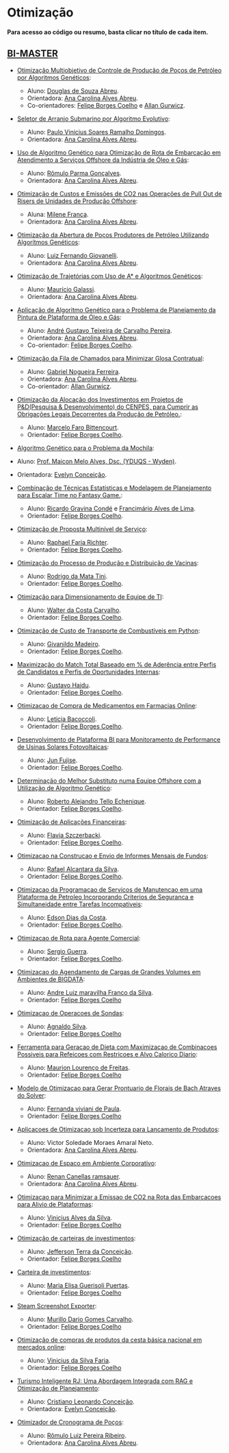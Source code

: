 # Otimização

#### Para acesso ao código ou resumo, basta clicar no título de cada item.

## [BI-MASTER](https://ica.ele.puc-rio.br/cursos/)

- [Otimização Multiobjetivo de Controle de Produção de Poços de Petróleo por Algoritmos Genéticos](https://github.com/secretaria-ICA/Otimizacao_Multiobjetivo_de_Controle_de_Producao_de_Pocos_de_Petroleo_por_Algoritmos_Geneticos):
  - Aluno: [Douglas de Souza Abreu](https://github.com/dougabreu).
  - Orientadora: [Ana Carolina Alves Abreu](https://github.com/acarolina1612).
  - Co-orientadores: [Felipe Borges Coelho](https://github.com/FelipeBorgesC) e [Allan Gurwicz](https://github.com/agurwicz).

- [Seletor de Arranjo Submarino por Algoritmo Evolutivo](https://github.com/secretaria-ICA/Seletor_de_Arranjo_Submarino_por_Algoritmo_Evolutivo):
  - Aluno: [Paulo Vinicius Soares Ramalho Domingos](https://github.com/paulovsrd).
  - Orientadora: [Ana Carolina Alves Abreu](https://github.com/acarolina1612).

- [Uso de Algoritmo Genético para Otimização de Rota de Embarcação em Atendimento a Serviços Offshore da Indústria de Óleo e Gás](https://github.com/secretaria-ICA/Uso_de_Algoritmo_Genetico_para_Otimizacao_de_Rota_de_Embarcacao_em_Atendimento_a_Servicos_Offshore):
  - Aluno: [Rômulo Parma Gonçalves](https://github.com/romuloparma).
  - Orientadora: [Ana Carolina Alves Abreu](https://github.com/acarolina1612).

- [Otimização de Custos e Emissões de CO2 nas Operações de Pull Out de Risers de Unidades de Produção Offshore](https://github.com/secretaria-ICA/Otimizacao_de_Custos_e_Emissoes_de_CO2_nas_Operacoes_de_Pull_Out_de_Risers_de_Unidades_de_Producao):
  - Aluna: [Milene França](https://github.com/milfranca).
  - Orientadora: [Ana Carolina Alves Abreu](https://github.com/acarolina1612).

- [Otimização da Abertura de Poços Produtores de Petróleo Utilizando Algorítmos Genéticos](https://github.com/secretaria-ICA/Otimizacao_da_Abertura_de_Pocos_Produtores_de_Petroleo_Utilizando_Algoritmos_Geneticos):
  - Aluno: [Luiz Fernando Giovanelli](https://github.com/Lfgiovan).
  - Orientadora: [Ana Carolina Alves Abreu](https://github.com/acarolina1612).

- [Otimização de Trajetórias com Uso de A* e Algoritmos Genéticos](https://github.com/secretaria-ICA/Otimizacao_de_Trajetorias_com_Uso_de_A_e_Algoritmos_Geneticos):
  - Aluno: [Maurício Galassi](https://github.com/MauricioGalassi).
  - Orientadora: [Ana Carolina Alves Abreu](https://github.com/acarolina1612).
  
- [Aplicação de Algoritmo Genético para o Problema de Planejamento da Pintura de Plataforma de Óleo e Gás](https://github.com/secretaria-ICA/Aplicacao_de_Algoritmo_Genetico_para_o_Problema_de_Planejamento_da_Pintura_de_Plataforma):
  - Aluno: [André Gustavo Teixeira de Carvalho Pereira](https://github.com/agtcp).
  - Orientadora: [Ana Carolina Alves Abreu](https://github.com/acarolina1612).
  - Co-orientador: [Felipe Borges Coelho](https://github.com/FelipeBorgesC).
  
- [Otimização da Fila de Chamados para Minimizar Glosa Contratual](https://github.com/secretaria-ICA/Otimizacao_da_Fila_de_Chamados_para_Minimizar_Glosa_Contratual):
  - Aluno: [Gabriel Nogueira Ferreira](https://github.com/gnf1).
  - Orientadora: [Ana Carolina Alves Abreu](https://github.com/acarolina1612).
  - Co-orientador: [Allan Gurwicz](https://github.com/agurwicz).

- [Otimização da Alocação dos Investimentos em Projetos de P&D(Pesquisa & Desenvolvimento) do CENPES, para Cumprir as Obrigações Legais Decorrentes da Produção de Petróleo.](https://github.com/secretaria-ICA/Otimizacao_da_Alocacao_dos_Investimentos_em_Projetos_de_P_e_D_do_CENPES-):
  - Aluno: [Marcelo Faro Bittencourt](https://github.com/MFaro).
  - Orientador: [Felipe Borges Coelho](https://github.com/FelipeBorgesC).
 
 - [Algoritmo Genético para o Problema da Mochila](https://github.com/secretaria-ICA/Algoritmo_Genetico_para_o_Problema_da_Mochila):
  - Aluno: [Prof. Maicon Melo Alves, Dsc. (YDUQS - Wyden)](https://github.com/maiconmelo).
  - Orientadora: [Evelyn Conceição](https://github.com/evysb).

- [Combinação de Técnicas Estatísticas e Modelagem de Planejamento para Escalar Time no Fantasy Game.](https://github.com/secretaria-ICA/Combinacao_de_Tecnicas_Estatisticas_e_Modelagem_de_Planejamento_para_Escalar_Time_no_Fantasy_Game):
  - Aluno: [Ricardo Gravina Condé](https://github.com/Ricardo-Gravina) e [Francimário Alves de Lima](https://github.com/francimariolima).
  - Orientador: [Felipe Borges Coelho](https://github.com/FelipeBorgesC).

- [Otimização de Proposta Multinível de Serviço](https://github.com/secretaria-ICA/Otimizacao_de_Proposta_Multinivel_de_Servico):
  - Aluno: [Raphael Faria Richter](https://github.com/richterraphael).
  - Orientador: [Felipe Borges Coelho](https://github.com/FelipeBorgesC).

- [Otimização do Processo de Produção e Distribuição de Vacinas](https://github.com/secretaria-ICA/Otimizacao_do_Processo_de_Producao_e_Distribuicao_de_Vacinas):
  - Aluno: [Rodrigo da Mata Tini](https://github.com/rodrigotini).
  - Orientador: [Felipe Borges Coelho](https://github.com/FelipeBorgesC).

- [Otimização para Dimensionamento de Equipe de TI](https://github.com/secretaria-ICA/Otimizacao_para_Dimensionamento_de_Equipe_de_TI):
  - Aluno: [Walter da Costa Carvalho](https://github.com/walcostac).
  - Orientador: [Felipe Borges Coelho](https://github.com/FelipeBorgesC).

- [Otimização de Custo de Transporte de Combustíveis em Python](https://github.com/secretaria-ICA/Otimizacao_de_Custo_de_Transporte_de_Combustiveis_em_Python):
  - Aluno: [Givanildo Madeiro](https://github.com/givanildomadeiro).
  - Orientador: [Felipe Borges Coelho](https://github.com/FelipeBorgesC).

- [Maximização do Match Total Baseado em % de Aderência entre Perfis de Candidatos e Perfis de Oportunidades Internas](https://github.com/secretaria-ICA/Maximizacao_do_Match_Total_Baseado_em_Aderencia_entre_Perfis_de_Candidatos_e_de_Oportunidades):
  - Aluno: [Gustavo Hajdu](https://github.com/GustavoHajdu).
  - Orientador: [Felipe Borges Coelho](https://github.com/FelipeBorgesC).

- [Otimizacao de Compra de Medicamentos em Farmacias Online](https://github.com/secretaria-ICA/Otimizacao_de_Compra_de_Medicamentos_em_Farmacias_Online):
  - Aluno: [Leticia Bacoccoli](https://github.com/leticiabac).
  - Orientador: [Felipe Borges Coelho](https://github.com/FelipeBorgesC).

- [Desenvolvimento de Plataforma BI para Monitoramento de Performance de Usinas Solares Fotovoltaicas](https://github.com/secretaria-ICA/Desenvolvimento_de_Plataforma_BI_para_Monitoramento_de_Performance_de_Usinas_Solares_Fotovoltaicas):
  - Aluno: [Jun Fujise](https://github.com/jfujise94).
  - Orientador: [Felipe Borges Coelho](https://github.com/FelipeBorgesC).

- [Determinação do Melhor Substituto numa Equipe Offshore com a Utilização de Algoritmo Genético](https://github.com/secretaria-ICA/Determinacao_do_Melhor_Substituto_Numa_Equipe_Offshore_com_a_Utilizacao_de_Algoritmo_Genetico):
  - Aluno: [Roberto Alejandro Tello Echenique](https://github.com/rob-tello).
  - Orientador: [Felipe Borges Coelho](https://github.com/FelipeBorgesC).

- [Otimização de Aplicações Financeiras](https://github.com/secretaria-ICA/Otimizacao_de_Aplicacoes_Financeiras):
  - Aluno: [Flavia Szczerbacki](https://github.com/BIFla).
  - Orientador: [Felipe Borges Coelho](https://github.com/FelipeBorgesC).

- [Otimizacao na Construcao e Envio de Informes Mensais de Fundos](https://github.com/secretaria-ICA/Otimizacao_na_Construcao_e_Envio_de_Informes_Mensais_de_Fundos):
  - Aluno: [Rafael Alcantara da Silva](https://github.com/alcraf).
  - Orientador: [Felipe Borges Coelho](https://github.com/FelipeBorgesC).
 
- [Otimizacao da Programacao de Servicos de Manutencao em uma Plataforma de Petroleo Incorporando Criterios de Seguranca e Simultaneidade entre Tarefas Incompativeis](https://github.com/secretaria-ICA/Otimizacao_da_Programacao_de-Servicos_de_Manutencao_em_uma_Plataforma_de_Petroleo):
  - Aluno: [Edson Dias da Costa](https://github.com/edsondcosta).
  - Orientador: [Felipe Borges Coelho](https://github.com/FelipeBorgesC).
 
- [Otimizacao de Rota para Agente Comercial](https://github.com/secretaria-ICA/Otimizacao_de_Rota_para_Agente_Comercial):
  - Aluno: [Sergio Guerra](https://github.com/sgustavobr).
  - Orientador: [Felipe Borges Coelho](https://github.com/FelipeBorgesC).

- [Otimizacao do Agendamento de Cargas de Grandes Volumes em Ambientes de BIGDATA](https://github.com/secretaria-ICA/Otimizacao_do_Agendamento_de_Cargas_de_Grandes-_Volumes_em_Ambientes_de_BIGDATA):
  - Aluno: [Andre Luiz maravilha Franco da Silva](https://github.com/AndreLuisMaravilha).
  - Orientador: [Felipe Borges Coelho](https://github.com/FelipeBorgesC)
 
- [Otimizacao de Operacoes de Sondas](https://github.com/secretaria-ICA/Otimizacao_de_Operacoes_de_Sondas):
  - Aluno: [Agnaldo Silva](https://github.com/AgnaldoMagnum).
  - Orientador: [Felipe Borges Coelho](https://github.com/FelipeBorgesC)
 
- [Ferramenta para Geracao de Dieta com Maximizacao de Combinacoes Possiveis para Refeicoes com Restricoes e Alvo Calorico Diario](https://github.com/secretaria-ICA/Ferramenta_para_Geracao_de_Dieta_com-_Maximizacao_de_Combinacoes_Possiveis_para_Refeicoes):
  - Aluno: [Maurion Lourenço de Freitas](https://github.com/maurionFreitas).
  - Orientador: [Felipe Borges Coelho](https://github.com/FelipeBorgesC)

- [Modelo de Otimizacao para Gerar Prontuario de Florais de Bach Atraves do Solver](https://github.com/secretaria-ICA/Modelo_de_Otimizacao_para_Gerar_Prontuario_de_Florais_de_Bach_Atraves_do_Solver):
  - Aluno: [Fernanda viviani de Paula](https://github.com/fernandaviviani).
  - Orientador: [Felipe Borges Coelho](https://github.com/FelipeBorgesC)

- [Aplicacoes de Otimizacao sob Incerteza para Lancamento de Produtos](https://github.com/secretaria-ICA/Aplicacoes_de_Otimizacao_sob_Incerteza_para_Lancamento_de_Produtos):
  - Aluno: Victor Soledade Moraes Amaral Neto.
  - Orientadora: [Ana Carolina Alves Abreu](https://github.com/acarolina1612).

- [Otimizacao de Espaco em Ambiente Corporativo](https://github.com/secretaria-ICA/Otimizacao_de_Espaco_em_Ambiente_Corporativo):
  - Aluno: [Renan Canellas ramsauer](https://github.com/Renan-Canellas).
  - Orientadora: [Ana Carolina Alves Abreu](https://github.com/acarolina1612).

- [Otimizacao para Minimizar a Emissao de CO2 na Rota das Embarcacoes para Alivio de Plataformas](https://github.com/secretaria-ICA/Otimizacao_para_Minimizar_a_Emissao_de_CO2_na_Rota_das_Embarcacoes_para_Alivio_de_Plataformas):
  - Aluno: [Vinicius Alves da Silva](https://github.com/vinirio10).
  - Orientador: [Felipe Borges Coelho](https://github.com/FelipeBorgesC)
  
- [Otimização de carteiras de investimentos](https://github.com/secretaria-ICA/Otimizacao_de_carteiras_de_investimentos):
  - Aluno: [Jefferson Terra da Conceição](https://github.com/jtcearth).
  - Orientador: [Felipe Borges Coelho](https://github.com/FelipeBorgesC)

- [Carteira de investimentos](https://github.com/secretaria-ICA/Carteira_de_investimentos):
  - Aluno: [Maria Elisa Guerisoli Puertas](https://github.com/elisapuertas).
  - Orientador: [Felipe Borges Coelho](https://github.com/FelipeBorgesC)

- [Steam Screenshot Exporter](https://github.com/secretaria-ICA/Steam_Screenshot_Exporter):
  - Aluno: [Murillo Dario Gomes Carvalho](https://github.com/Murillodgc).
  - Orientador: [Felipe Borges Coelho](https://github.com/FelipeBorgesC)

- [Otimização de compras de produtos da cesta básica nacional em mercados online](https://github.com/secretaria-ICA/otimizador-cesta-basica-ipca):
  - Aluno: [Vinicius da Silva Faria](https://github.com/vinifariarj).
  - Orientador: [Felipe Borges Coelho](https://github.com/FelipeBorgesC)

- [Turismo Inteligente RJ: Uma Abordagem Integrada com RAG e Otimização de Planejamento](https://github.com/secretaria-ICA/Turismo_Inteligente):
  - Aluno: [Cristiano Leonardo Conceição](https://github.com/cristianoconce).
  - Orientadora: [Evelyn Conceição](https://github.com/evysb).

- [Otimizador de Cronograma de Poços](https://github.com/secretaria-ICA/Otimizador_Cronograma_Pocos):
  - Aluno: [Rômulo Luiz Pereira Ribeiro](https://github.com/bacabrother).
  - Orientadora: [Ana Carolina Alves Abreu](https://github.com/acarolina1612).
